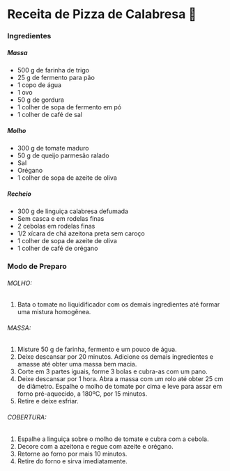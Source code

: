 # Receita de Pizza de Calabresa :pizza:

### **Ingredientes**

##### Massa

- 500 g de farinha de trigo
- 25 g de fermento para pão
- 1 copo de água
- 1 ovo
- 50 g de gordura
- 1 colher de sopa de fermento em pó
- 1 colher de café de sal

##### Molho

- 300 g de tomate maduro
- 50 g de queijo parmesão ralado
- Sal
- Orégano
- 1 colher de sopa de azeite de oliva

##### Recheio

- 300 g de linguiça calabresa defumada
- Sem casca e em rodelas finas
- 2 cebolas em rodelas finas
- 1/2 xícara de chá azeitona preta sem caroço
- 1 colher de sopa de azeite de oliva
- 1 colher de café de orégano



### Modo de Preparo

###### MOLHO:

1. Bata o tomate no liquidificador com os demais ingredientes até formar uma mistura homogênea.

###### MASSA:

1. Misture 50 g de farinha, fermento e um pouco de água.
2. Deixe descansar por 20 minutos. Adicione os demais ingredientes e amasse até obter uma massa bem macia.
3. Corte em 3 partes iguais, forme 3 bolas e cubra-as com um pano.
4. Deixe descansar por 1 hora. Abra a massa com um rolo até obter 25 cm de diâmetro. Espalhe o molho de tomate por cima e leve para assar em forno pré-aquecido, a 180ºC, por 15 minutos.
5. Retire e deixe esfriar.

###### COBERTURA:

1. Espalhe a linguiça sobre o molho de tomate e cubra com a cebola.
2. Decore com a azeitona e regue com azeite e orégano.
3. Retorne ao forno por mais 10 minutos.
4. Retire do forno e sirva imediatamente.
